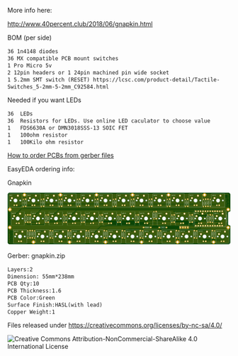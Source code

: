 More info here:

http://www.40percent.club/2018/06/gnapkin.html


BOM (per side)

    36 1n4148 diodes
    36 MX compatible PCB mount switches
    1 Pro Micro 5v
    2 12pin headers or 1 24pin machined pin wide socket
    1 5.2mm SMT switch (RESET) https://lcsc.com/product-detail/Tactile-Switches_5-2mm-5-2mm_C92584.html

Needed if you want LEDs

    36	LEDs
    36	Resistors for LEDs. Use online LED caculator to choose value
    1	FDS6630A or DMN3018SSS-13 SOIC FET
    1	100ohm resistor
    1	100Kilo ohm resistor

[How to order PCBs from gerber files](http://www.40percent.club/2017/03/ordering-pcb.html)

EasyEDA ordering info:

Gnapkin

![gnapkin](gnapkin.png)

Gerber: gnapkin.zip

    Layers:2 
    Dimension: 55mm*238mm 
    PCB Qty:10 
    PCB Thickness:1.6 
    PCB Color:Green 
    Surface Finish:HASL(with lead) 
    Copper Weight:1


Files released under https://creativecommons.org/licenses/by-nc-sa/4.0/

![Creative Commons Attribution-NonCommercial-ShareAlike 4.0 International License](https://i.creativecommons.org/l/by-nc-sa/4.0/88x31.png)
